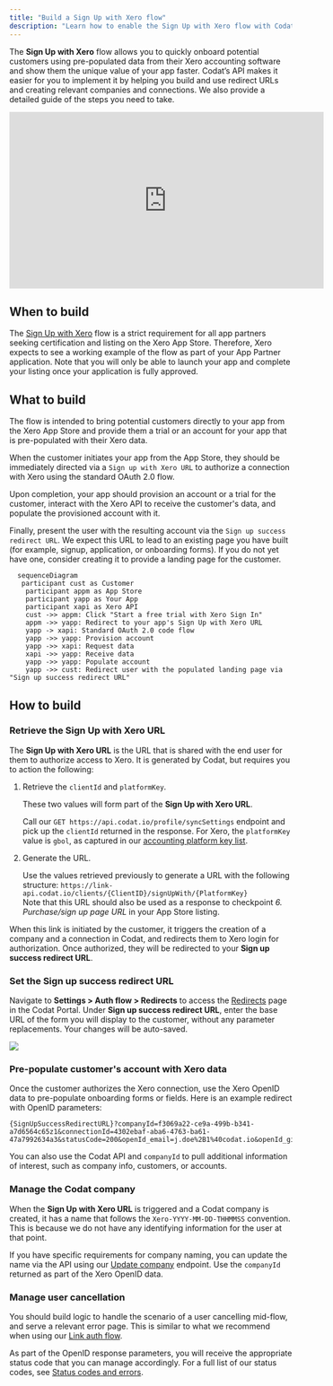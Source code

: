 ```yaml
---
title: "Build a Sign Up with Xero flow"
description: "Learn how to enable the Sign Up with Xero flow with Codat to support your app's certification"
---
```


The **Sign Up with Xero** flow allows you to quickly onboard potential customers using pre-populated data from their Xero accounting software and show them the unique value of your app faster. Codat’s API makes it easier for you to implement it by helping you build and use redirect URLs and creating relevant companies and connections. We also provide a detailed guide of the steps you need to take.

<div className="video-container">
  <iframe width="560" height="315" src="https://youtu.be/pFGHti5Y17Q?t=30" title="YouTube video player" frameborder="0" allow="accelerometer; autoplay; clipboard-write; encrypted-media; gyroscope; picture-in-picture; web-share" allowfullscreen></iframe>
</div>

## When to build

The [Sign Up with Xero](https://developer.xero.com/documentation/xero-app-store/app-partner-guides/sign-up/) flow is a strict requirement for all app partners seeking certification and listing on the Xero App Store. Therefore, Xero expects to see a working example of the flow as part of your App Partner application. Note that you will only be able to launch your app and complete your listing once your application is fully approved.

## What to build

The flow is intended to bring potential customers directly to your app from the Xero App Store and provide them a trial or an account for your app that is  pre-populated with their Xero data.

When the customer initiates your app from the App Store, they should be immediately directed via a `Sign up with Xero URL` to authorize a connection with Xero using the standard OAuth 2.0 flow. 

Upon completion, your app should provision an account or a trial for the customer, interact with the Xero API to receive the customer's data, and populate the provisioned account with it. 

Finally, present the user with the resulting account via the `Sign up success redirect URL`. We expect this URL to lead to an existing page you have built (for example, signup, application, or onboarding forms). If you do not yet have one, consider creating it to provide a landing page for the customer. 

``` mermaid
  sequenceDiagram
   participant cust as Customer
    participant appm as App Store 
    participant yapp as Your App
    participant xapi as Xero API
    cust ->> appm: Click "Start a free trial with Xero Sign In"
    appm ->> yapp: Redirect to your app's Sign Up with Xero URL
    yapp -> xapi: Standard OAuth 2.0 code flow
    yapp ->> yapp: Provision account
    yapp ->> xapi: Request data
    xapi ->> yapp: Receive data
    yapp ->> yapp: Populate account
    yapp ->> cust: Redirect user with the populated landing page via "Sign up success redirect URL"
```  

## How to build

### Retrieve the Sign Up with Xero URL

The **Sign Up with Xero URL** is the URL that is shared with the end user for them to authorize access to Xero. It is generated by Codat, but requires you to action the following: 

1. Retrieve the `clientId` and `platformKey`.

   These two values will form part of the **Sign Up with Xero URL**. 

   Call our `GET https://api.codat.io/profile/syncSettings` endpoint and pick up the `clientId` returned in the response. For Xero, the `platformKey` value is `gbol`, as captured in our [accounting platform key list](https://docs.codat.io/integrations/accounting/accounting-platform-keys). 
   
2. Generate the URL.

   Use the values retrieved previously to generate a URL with the following structure: `https://link-api.codat.io/clients/{ClientID}/signUpWith/{PlatformKey}`  
   Note that this URL should also be used as a response to checkpoint _6. Purchase/sign up page URL_ in your App Store listing.

When this link is initiated by the customer, it triggers the creation of a company and a connection in Codat, and redirects them to Xero login for authorization. Once authorized, they will be redirected to your **Sign up success redirect URL**.

### Set the Sign up success redirect URL

Navigate to **Settings > Auth flow > Redirects** to access the [Redirects](https://app.codat.io/settings/redirects) page in the Codat Portal. Under **Sign up success redirect URL**, enter the base URL of the form you will display to the customer, without any parameter replacements. Your changes will be auto-saved.

![](/img/integrations/accounting/xero/0021-xero-success-redirect-url.png)

### Pre-populate customer's account with Xero data 

Once the customer authorizes the Xero connection, use the Xero OpenID data to pre-populate onboarding forms or fields. Here is an example redirect with OpenID parameters:

```
{SignUpSuccessRedirectURL}?companyId=f3069a22-ce9a-499b-b341-a7d6564c65z1&connectionId=4302ebaf-aba6-4763-ba61-47a7992634a3&statusCode=200&openId_email=j.doe%2B1%40codat.io&openId_given_name=John&openId_family_name=Doe
```

You can also use the Codat API and `companyId` to pull additional information of interest, such as company info, customers, or accounts. 

### Manage the Codat company

When the **Sign Up with Xero URL** is triggered and a Codat company is created, it has a name that follows the `Xero-YYYY-MM-DD-THHMMSS` convention. This is because we do not have any identifying information for the user at that point. 

If you have specific requirements for company naming, you can update the name via the API using our [Update company](/codat-api#/operations/update-company) endpoint. Use the `companyId` returned as part of the Xero OpenID data. 

### Manage user cancellation

You should build logic to handle the scenario of a user cancelling mid-flow, and serve a relevant error page. This is similar to what we recommend when using our [Link auth flow](https://docs.codat.io/auth-flow/overview). 

As part of the OpenID response parameters, you will receive the appropriate status code that you can manage accordingly. For a full list of our status codes, see [Status codes and errors](https://docs.codat.io/using-the-api/errors).

 